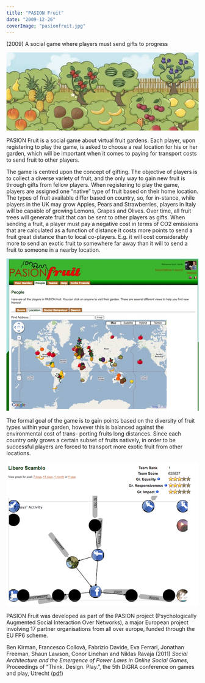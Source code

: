 ```yaml
---
title: "PASION Fruit"
date: "2009-12-26"
coverImage: "pasionfruit.jpg"
---
```


(2009) A social game where players must send gifts to progress

![Pasion Fruit trees](images/pasionfruit.jpg)

PASION Fruit is a social game about virtual fruit gardens. Each player, upon registering to play the game, is asked to choose a real location for his or her garden, which will be important when it comes to paying for transport costs to send fruit to other players.

The game is centred upon the concept of gifting. The objective of players is to collect a diverse variety of fruit, and the only way to gain new fruit is through gifts from fellow players. When registering to play the game, players are assigned one “native” type of fruit based on their home location. The types of fruit available differ based on country, so, for in-stance, while players in the UK may grow Apples, Pears and Strawberries, players in Italy will be capable of growing Lemons, Grapes and Olives. Over time, all fruit trees will generate fruit that can be sent to other players as gifts. When sending a fruit, a player must pay a negative cost in terms of CO2 emissions that are calculated as a function of distance it costs more points to send a fruit great distance than to local co-players. E.g. it will cost considerably more to send an exotic fruit to somewhere far away than it will to send a fruit to someone in a nearby location.

![Shows a map of the world with various players represented by fruit trees.](images/pf.jpg)

The formal goal of the game is to gain points based on the diversity of fruit types within your garden, however this is balanced against the environmental cost of trans- porting fruits long distances. Since each country only grows a certain subset of fruits natively, in order to be successful players are forced to transport more exotic fruit from other locations.

![Shows one of the Pasion Fruit social networks](images/pf_net.png)

PASION Fruit was developed as part of the PASION project (Psychologically Augmented Social Interaction Over Networks), a major European project involving 17 partner organisations from all over europe, funded through the EU FP6 scheme.

Ben Kirman, Francesco Collovà, Fabrizio Davide, Eva Ferrari, Jonathan Freeman, Shaun Lawson, Conor Linehan and Niklas Ravaja (2011) _Social Architecture and the Emergence of Power Laws in Online Social Games_, Proceedings of “Think. Design. Play.”, the 5th DiGRA conference on games and play, Utrecht ([pdf](http://eprints.lincoln.ac.uk/4734/))
